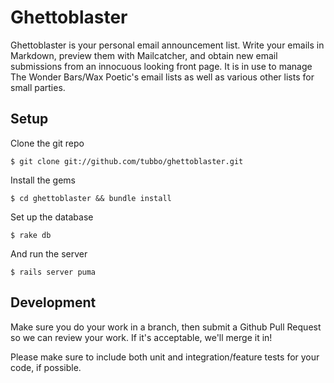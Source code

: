 # Ghettoblaster

Ghettoblaster is your personal email announcement list. Write your emails in Markdown, preview
them with Mailcatcher, and obtain new email submissions from an innocuous looking front page. It
is in use to manage The Wonder Bars/Wax Poetic's email lists as well as
various other lists for small parties.

## Setup

Clone the git repo

    $ git clone git://github.com/tubbo/ghettoblaster.git

Install the gems

    $ cd ghettoblaster && bundle install

Set up the database

    $ rake db

And run the server

    $ rails server puma

## Development

Make sure you do your work in a branch, then submit a Github Pull
Request so we can review your work. If it's acceptable, we'll merge it
in!

Please make sure to include both unit and integration/feature tests for
your code, if possible.
